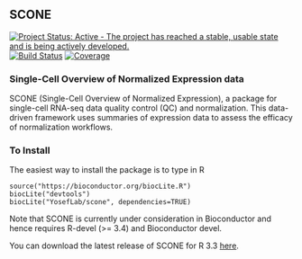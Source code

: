 ## SCONE ##

[![Project Status: Active - The project has reached a stable, usable state and is being actively developed.](http://www.repostatus.org/badges/latest/active.svg)](http://www.repostatus.org/#active)
[![Build Status](https://travis-ci.org/YosefLab/scone.svg?branch=master)](https://travis-ci.org/YosefLab/scone)
[![Coverage](https://codecov.io/gh/YosefLab/scone/branch/master/graph/badge.svg)](https://codecov.io/gh/YosefLab/scone)
### Single-Cell Overview of Normalized Expression data ###

SCONE (Single-Cell Overview of Normalized Expression), a package for single-cell RNA-seq data quality control (QC) and normalization. This data-driven framework uses summaries of expression data to assess the efficacy of normalization workflows.

### To Install ###

The easiest way to install the package is to type in R

```{r}
source("https://bioconductor.org/biocLite.R")
biocLite("devtools")
biocLite("YosefLab/scone", dependencies=TRUE)
```

Note that SCONE is currently under consideration in Bioconductor and hence requires R-devel (>= 3.4) and Bioconductor devel. 

You can download the latest release of SCONE for R 3.3 [here](https://github.com/YosefLab/scone/releases/tag/v0.99.0).

